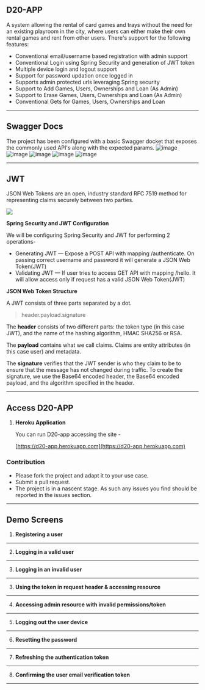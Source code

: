 ## D20-APP ##

A system allowing the rental of card games and trays without the need for an existing playroom in the city, where users can either make their own rental games and rent from other users.
There's support for the following features:

* Conventional email/username based registration with admin support
* Conventional Login using Spring Security and generation of JWT token
* Multiple device login and logout support
* Support for password updation once logged in
* Supports admin protected urls leveraging Spring security
* Support to Add Games, Users, Ownerships and Loan (As Admin)
* Support to Erase Games, Users, Ownerships and Loan (As Admin)
* Conventional Gets for Games, Users, Ownerships and Loan

---

## Swagger Docs ##
The project has been configured with a basic Swagger docket that exposes the commonly used API's along with the expected params.
![image](https://user-images.githubusercontent.com/28639434/69038898-97518500-09c9-11ea-962e-099364fc6975.png)
![image](https://user-images.githubusercontent.com/28639434/69038875-843eb500-09c9-11ea-9679-c0458295f0d7.png)
![image](https://user-images.githubusercontent.com/28639434/69038884-8b65c300-09c9-11ea-9392-9d5a62f05871.png)
![image](https://user-images.githubusercontent.com/28639434/69038911-9e789300-09c9-11ea-887e-ec8300349257.png)
![image](https://user-images.githubusercontent.com/28639434/69038903-991b4880-09c9-11ea-85ab-9e2e1177e08d.png)

---

## JWT ##
JSON Web Tokens are an open, industry standard RFC 7519 method for representing claims securely between two parties.

![](https://cdn-images-1.medium.com/max/1334/1*7T41R0dSLEzssIXPHpvimQ.png)

**Spring Security and JWT Configuration**

We will be configuring Spring Security and JWT for performing 2 operations-
* Generating JWT — Expose a POST API with mapping /authenticate. On passing correct username and password it will generate a JSON Web Token(JWT)
* Validating JWT — If user tries to access GET API with mapping /hello. It will allow access only if request has a valid JSON Web Token(JWT)

**JSON Web Token Structure**

A JWT consists of three parts separated by a dot.

> header.payload.signature

The **header** consists of two different parts: the token type (in this case JWT), and the name of the hashing algorithm, HMAC SHA256 or RSA.

The **payload** contains what we call claims. Claims are entity attributes (in this case user) and metadata.

The **signature** verifies that the JWT sender is who they claim to be to ensure that the message has not changed during traffic. To create the signature, we use the Base64 encoded header, the Base64 encoded payload, and the algorithm specified in the header.

---

## Access D20-APP
1. **Heroku Application**

	You can run D20-app accessing the site -

	[https://d20-app.herokuapp.com](https://d20-app.herokuapp.com)
  
### Contribution ###
* Please fork the project and adapt it to your use case.
* Submit a pull request.
* The project is in a nascent stage. As such any issues you find should be reported in the issues section.

---
## Demo Screens ##

1. **Registering a user**
---



2. **Logging in a valid user**
---


3. **Logging in an invalid user**
---


3. **Using the token in request header & accessing resource**
---


4. **Accessing admin resource with invalid permissions/token**
---


5. **Logging out the user device**
---


6. **Resetting the password**
---


7. **Refreshing the authentication token**
---


8. **Confirming the user email verification token**
---


